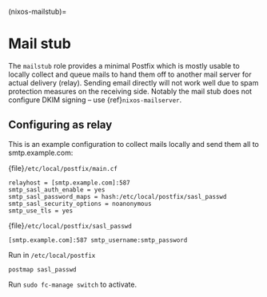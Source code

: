 (nixos-mailstub)=

# Mail stub

The `mailstub` role provides a minimal Postfix which is mostly usable to locally collect and queue mails to hand them off to another mail server for actual delivery (relay). Sending email directly will not work well due to spam protection measures on the receiving side. Notably the mail stub does not configure DKIM signing – use {ref}`nixos-mailserver`.

## Configuring as relay

This is an example configuration to collect mails locally and send them all to smtp.example.com:

{file}`/etc/local/postfix/main.cf`
```
relayhost = [smtp.example.com]:587
smtp_sasl_auth_enable = yes
smtp_sasl_password_maps = hash:/etc/local/postfix/sasl_passwd
smtp_sasl_security_options = noanonymous
smtp_use_tls = yes
```

{file}`/etc/local/postfix/sasl_passwd`
```
[smtp.example.com]:587 smtp_username:smtp_password
```

Run in `/etc/local/postfix`
```
postmap sasl_passwd
```

Run `sudo fc-manage switch` to activate.
